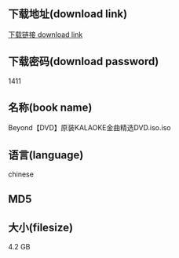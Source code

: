 ## 下载地址(download link)
[下载链接 download link](https://voluble-croquembouche-d321dc.netlify.app/?s=Beyond%E3%80%90DVD%E3%80%91%E5%8E%9F%E8%A3%85KALAOKE%E9%87%91%E6%9B%B2%E7%B2%BE%E9%80%89DVD.iso)

## 下载密码(download password)
1411

## 名称(book name)
Beyond【DVD】原装KALAOKE金曲精选DVD.iso.iso

## 语言(language)
chinese

## MD5


## 大小(filesize)
4.2 GB
